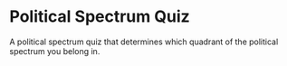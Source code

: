 # Political Spectrum Quiz
 A political spectrum quiz that determines which quadrant of the political spectrum you belong in.
